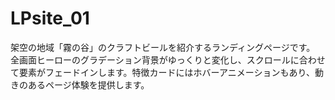 # LPsite_01

架空の地域「霧の谷」のクラフトビールを紹介するランディングページです。
全画面ヒーローのグラデーション背景がゆっくりと変化し、スクロールに合わせて要素がフェードインします。特徴カードにはホバーアニメーションもあり、動きのあるページ体験を提供します。
